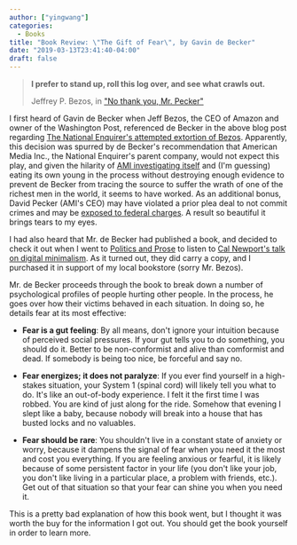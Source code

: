 ```yaml
---
author: ["yingwang"]
categories:
  - Books
title: "Book Review: \"The Gift of Fear\", by Gavin de Becker"
date: "2019-03-13T23:41:40-04:00"
draft: false
---
```


> **I prefer to stand up, roll this log over, and see what crawls out.**
>
> Jeffrey P. Bezos, in ["No thank you, Mr.
> Pecker"](https://medium.com/@jeffreypbezos/no-thank-you-mr-pecker-146e3922310f)

I first heard of Gavin de Becker when Jeff Bezos, the CEO of Amazon and owner of
the Washington Post, referenced de Becker in the above blog post regarding [The
National Enquirer's attempted extortion of
Bezos](https://apnews.com/b8122770a15d43b88dfdcd9655912134). Apparently, this
decision was spurred by de Becker's recommendation that American Media Inc., the
National Enquirer's parent company, would not expect this play, and given the
hilarity of [AMI investigating
itself](https://www.nbcnews.com/news/all/ami-investigate-bezos-extortion-allegation-says-it-acted-lawfully-n969276)
and (I'm guessing) eating its own young in the process without destroying enough
evidence to prevent de Becker from tracing the source to suffer the wrath of one
of the richest men in the world, it seems to have worked. As an additional
bonus, David Pecker (AMI's CEO) may have violated a prior plea deal to not
commit crimes and may be [exposed to federal
charges](https://pagesix.com/2019/02/08/blackmail-scandal-could-leave-enquirer-boss-pecker-facing-federal-charges/).
A result so beautiful it brings tears to my eyes.

I had also heard that Mr. de Becker had published a book, and decided to check
it out when I went to [Politics and Prose](https://www.politics-prose.com/) to
listen to [Cal Newport's talk on digital
minimalism](https://www.politics-prose.com/event/book/cal-newport-digital-minimalism-choosing-focused-life-in-noisy-world).
As it turned out, they did carry a copy, and I purchased it in support of my
local bookstore (sorry Mr. Bezos).

Mr. de Becker proceeds through the book to break down a number of psychological
profiles of people hurting other people. In the process, he goes over how their
victims behaved in each situation. In doing so, he details fear at its most
effective:

-   **Fear is a gut feeling**: By all means, don't ignore your intuition because
    of perceived social pressures. If your gut tells you to do something, you
    should do it. Better to be non-conformist and alive than comformist and
    dead. If somebody is being too nice, be forceful and say no.

-   **Fear energizes; it does not paralyze**: If you ever find yourself in a
    high-stakes situation, your System 1 (spinal cord) will likely tell you what
    to do. It's like an out-of-body experience. I felt it the first time I was
    robbed. You are kind of just along for the ride. Somehow that evening I
    slept like a baby, because nobody will break into a house that has busted
    locks and no valuables.

-   **Fear should be rare**: You shouldn't live in a constant state of anxiety
    or worry, because it dampens the signal of fear when you need it the most
    and cost you everything. If you are feeling anxious or fearful, it is likely
    because of some persistent factor in your life (you don't like your job, you
    don't like living in a particular place, a problem with friends, etc.). Get
    out of that situation so that your fear can shine you when you need it.

This is a pretty bad explanation of how this book went, but I thought it was
worth the buy for the information I got out. You should get the book yourself in
order to learn more.
